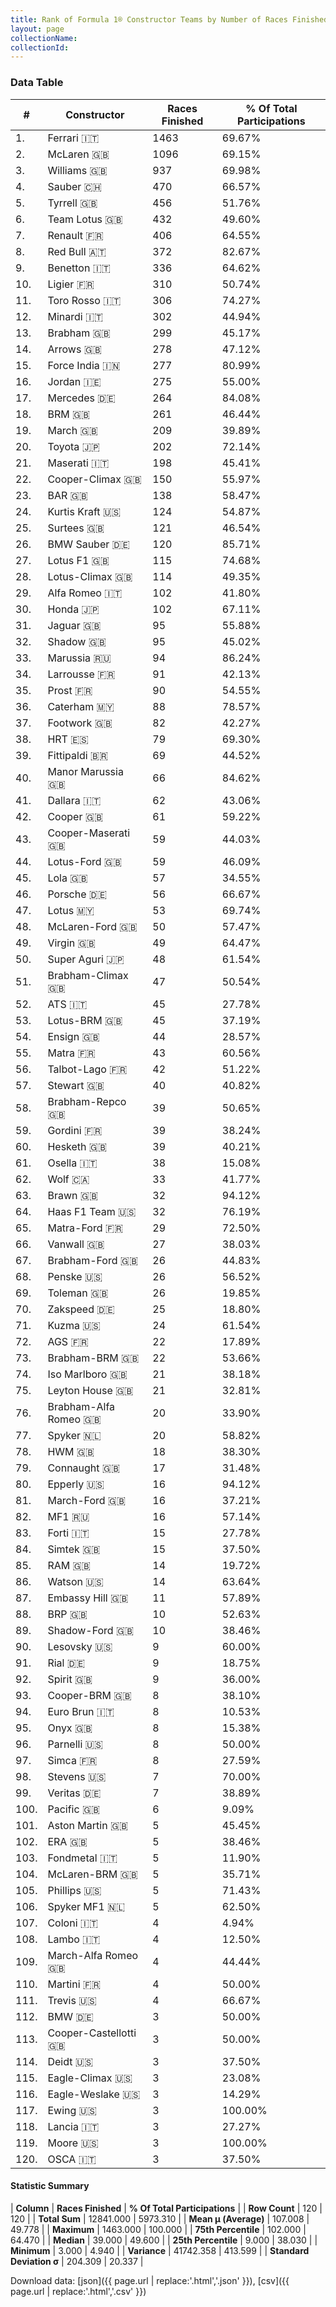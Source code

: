 ```yaml
---
title: Rank of Formula 1® Constructor Teams by Number of Races Finished
layout: page
collectionName: 
collectionId: 
---
```




<canvas id="chart" width="400" height="180"></canvas>
<script>
var data = {
    "datasets": [
        {
            "backgroundColor": [
                "EB212E",
                "E96E30",
                "EAE4ED",
                "0736A5",
                "274B72",
                "09630C",
                "FDE139",
                "121D32",
                "73C2FB",
                "0F5DBB",
                "2039C3",
                "1B1D1D",
                "243F73",
                "FFA500",
                "F6AFC1",
                "FFFF01",
                "18A19B",
                "144D44",
                "E53524",
                "D70028",
                "C0BEC3",
                "273027",
                "FFFFFF",
                "D33949",
                "888888",
                "20359D",
                "F6CA46",
                "025839",
                "B21827",
                "FFFFFF",
                "095921",
                "FA9B27",
                "5E0A16",
                "888888",
                "0D1773",
                "124411",
                "888888",
                "BE9D56",
                "888888",
                "5E0A16",
                "888888",
                "273027",
                "1A2446",
                "025839",
                "888888",
                "DDDDDD",
                "006400",
                "AAAAAA",
                "F60002",
                "E30010",
                "243F73",
                "888888",
                "457439",
                "888888",
                "888888",
                "888888",
                "FFFFFF",
                "243F73",
                "888888",
                "FFFFFF",
                "888888",
                "A3805E",
                "E2F833",
                "CF0F18",
                "3FB2B3",
                "336667",
                "07316F",
                "2077C9",
                "888888",
                "888888",
                "C4333B",
                "888888",
                "888888",
                "888888",
                "888888",
                "888888",
                "FFA500",
                "888888",
                "888888",
                "DBC75F",
                "888888",
                "343434",
                "888888",
                "888888",
                "888888",
                "FC8881",
                "888888",
                "888888",
                "888888",
                "888888",
                "888888",
                "888888",
                "888888",
                "888888",
                "888888",
                "888888",
                "888888",
                "888888",
                "888888",
                "888888",
                "888888",
                "888888",
                "888888",
                "888888",
                "888888",
                "FFA500",
                "888888",
                "888888",
                "888888",
                "888888",
                "888888",
                "888888",
                "888888",
                "888888",
                "888888",
                "1A284B",
                "888888",
                "888888",
                "888888",
                "888888"
            ],
            "borderColor": [
                "16191A",
                "0D1D20",
                "082957",
                "A17A5D",
                "444444",
                "444444",
                "424B52",
                "FDCC2F",
                "444444",
                "444444",
                "FC181D",
                "444444",
                "444444",
                "444444",
                "C81625",
                "444444",
                "D7D7D5",
                "444444",
                "444444",
                "444444",
                "444444",
                "444444",
                "444444",
                "444444",
                "444444",
                "444444",
                "444444",
                "444444",
                "444444",
                "444444",
                "444444",
                "444444",
                "444444",
                "444444",
                "444444",
                "444444",
                "444444",
                "444444",
                "444444",
                "444444",
                "444444",
                "444444",
                "444444",
                "444444",
                "444444",
                "444444",
                "444444",
                "444444",
                "444444",
                "444444",
                "444444",
                "444444",
                "444444",
                "444444",
                "444444",
                "444444",
                "444444",
                "444444",
                "444444",
                "444444",
                "444444",
                "444444",
                "444444",
                "4D4E52",
                "444444",
                "444444",
                "444444",
                "444444",
                "444444",
                "444444",
                "444444",
                "444444",
                "444444",
                "444444",
                "444444",
                "444444",
                "444444",
                "444444",
                "444444",
                "444444",
                "444444",
                "444444",
                "444444",
                "444444",
                "444444",
                "444444",
                "444444",
                "444444",
                "444444",
                "444444",
                "444444",
                "444444",
                "444444",
                "444444",
                "444444",
                "444444",
                "444444",
                "444444",
                "444444",
                "444444",
                "444444",
                "444444",
                "444444",
                "444444",
                "444444",
                "444444",
                "444444",
                "444444",
                "444444",
                "444444",
                "444444",
                "444444",
                "444444",
                "444444",
                "444444",
                "444444",
                "444444",
                "444444",
                "444444",
                "444444"
            ],
            "borderWidth": 1,
            "data": [
                1463.0,
                1096.0,
                937.0,
                470.0,
                456.0,
                432.0,
                406.0,
                372.0,
                336.0,
                310.0,
                306.0,
                302.0,
                299.0,
                278.0,
                277.0,
                275.0,
                264.0,
                261.0,
                209.0,
                202.0,
                198.0,
                150.0,
                138.0,
                124.0,
                121.0,
                120.0,
                115.0,
                114.0,
                102.0,
                102.0,
                95.0,
                95.0,
                94.0,
                91.0,
                90.0,
                88.0,
                82.0,
                79.0,
                69.0,
                66.0,
                62.0,
                61.0,
                59.0,
                59.0,
                57.0,
                56.0,
                53.0,
                50.0,
                49.0,
                48.0,
                47.0,
                45.0,
                45.0,
                44.0,
                43.0,
                42.0,
                40.0,
                39.0,
                39.0,
                39.0,
                38.0,
                33.0,
                32.0,
                32.0,
                29.0,
                27.0,
                26.0,
                26.0,
                26.0,
                25.0,
                24.0,
                22.0,
                22.0,
                21.0,
                21.0,
                20.0,
                20.0,
                18.0,
                17.0,
                16.0,
                16.0,
                16.0,
                15.0,
                15.0,
                14.0,
                14.0,
                11.0,
                10.0,
                10.0,
                9.0,
                9.0,
                9.0,
                8.0,
                8.0,
                8.0,
                8.0,
                8.0,
                7.0,
                7.0,
                6.0,
                5.0,
                5.0,
                5.0,
                5.0,
                5.0,
                5.0,
                4.0,
                4.0,
                4.0,
                4.0,
                4.0,
                3.0,
                3.0,
                3.0,
                3.0,
                3.0,
                3.0,
                3.0,
                3.0,
                3.0
            ],
            "label": "Races Finished"
        }
    ],
    "labels": [
        "Ferrari",
        "McLaren",
        "Williams",
        "Sauber",
        "Tyrrell",
        "Team Lotus",
        "Renault",
        "Red Bull",
        "Benetton",
        "Ligier",
        "Toro Rosso",
        "Minardi",
        "Brabham",
        "Arrows",
        "Force India",
        "Jordan",
        "Mercedes",
        "BRM",
        "March",
        "Toyota",
        "Maserati",
        "Cooper-Climax",
        "BAR",
        "Kurtis Kraft",
        "Surtees",
        "BMW Sauber",
        "Lotus F1",
        "Lotus-Climax",
        "Alfa Romeo",
        "Honda",
        "Jaguar",
        "Shadow",
        "Marussia",
        "Larrousse",
        "Prost",
        "Caterham",
        "Footwork",
        "HRT",
        "Fittipaldi",
        "Manor Marussia",
        "Dallara",
        "Cooper",
        "Cooper-Maserati",
        "Lotus-Ford",
        "Lola",
        "Porsche",
        "Lotus",
        "McLaren-Ford",
        "Virgin",
        "Super Aguri",
        "Brabham-Climax",
        "ATS",
        "Lotus-BRM",
        "Ensign",
        "Matra",
        "Talbot-Lago",
        "Stewart",
        "Brabham-Repco",
        "Gordini",
        "Hesketh",
        "Osella",
        "Wolf",
        "Brawn",
        "Haas F1 Team",
        "Matra-Ford",
        "Vanwall",
        "Brabham-Ford",
        "Penske",
        "Toleman",
        "Zakspeed",
        "Kuzma",
        "AGS",
        "Brabham-BRM",
        "Iso Marlboro",
        "Leyton House",
        "Brabham-Alfa Romeo",
        "Spyker",
        "HWM",
        "Connaught",
        "Epperly",
        "March-Ford",
        "MF1",
        "Forti",
        "Simtek",
        "RAM",
        "Watson",
        "Embassy Hill",
        "BRP",
        "Shadow-Ford",
        "Lesovsky",
        "Rial",
        "Spirit",
        "Cooper-BRM",
        "Euro Brun",
        "Onyx",
        "Parnelli",
        "Simca",
        "Stevens",
        "Veritas",
        "Pacific",
        "Aston Martin",
        "ERA",
        "Fondmetal",
        "McLaren-BRM",
        "Phillips",
        "Spyker MF1",
        "Coloni",
        "Lambo",
        "March-Alfa Romeo",
        "Martini",
        "Trevis",
        "BMW",
        "Cooper-Castellotti",
        "Deidt",
        "Eagle-Climax",
        "Eagle-Weslake",
        "Ewing",
        "Lancia",
        "Moore",
        "OSCA"
    ]
};
var options = {
  legend: {
    display: false
  },
  scales: {
    xAxes: [{
      ticks: {
        beginAtZero: true,
        maxRotation: 180,
        display: window.innerWidth > 800
      }
    }],
    yAxes: [{
      ticks: {
        beginAtZero: true
      }
    }]
  },
  onResize: function(chart, size) {
    chart.options.scales.xAxes[0].ticks.display = size.width > 800;
  }
};
var chart = new Chart("chart", {
    data: data,
    type: 'bar',
    options: options
});
</script>



### Data Table

| # | Constructor | Races Finished | % Of Total Participations |
|--|--|--|--|
| 1. | Ferrari 🇮🇹 | 1463 | 69.67% |
| 2. | McLaren 🇬🇧 | 1096 | 69.15% |
| 3. | Williams 🇬🇧 | 937 | 69.98% |
| 4. | Sauber 🇨🇭 | 470 | 66.57% |
| 5. | Tyrrell 🇬🇧 | 456 | 51.76% |
| 6. | Team Lotus 🇬🇧 | 432 | 49.60% |
| 7. | Renault 🇫🇷 | 406 | 64.55% |
| 8. | Red Bull 🇦🇹 | 372 | 82.67% |
| 9. | Benetton 🇮🇹 | 336 | 64.62% |
| 10. | Ligier 🇫🇷 | 310 | 50.74% |
| 11. | Toro Rosso 🇮🇹 | 306 | 74.27% |
| 12. | Minardi 🇮🇹 | 302 | 44.94% |
| 13. | Brabham 🇬🇧 | 299 | 45.17% |
| 14. | Arrows 🇬🇧 | 278 | 47.12% |
| 15. | Force India 🇮🇳 | 277 | 80.99% |
| 16. | Jordan 🇮🇪 | 275 | 55.00% |
| 17. | Mercedes 🇩🇪 | 264 | 84.08% |
| 18. | BRM 🇬🇧 | 261 | 46.44% |
| 19. | March 🇬🇧 | 209 | 39.89% |
| 20. | Toyota 🇯🇵 | 202 | 72.14% |
| 21. | Maserati 🇮🇹 | 198 | 45.41% |
| 22. | Cooper-Climax 🇬🇧 | 150 | 55.97% |
| 23. | BAR 🇬🇧 | 138 | 58.47% |
| 24. | Kurtis Kraft 🇺🇸 | 124 | 54.87% |
| 25. | Surtees 🇬🇧 | 121 | 46.54% |
| 26. | BMW Sauber 🇩🇪 | 120 | 85.71% |
| 27. | Lotus F1 🇬🇧 | 115 | 74.68% |
| 28. | Lotus-Climax 🇬🇧 | 114 | 49.35% |
| 29. | Alfa Romeo 🇮🇹 | 102 | 41.80% |
| 30. | Honda 🇯🇵 | 102 | 67.11% |
| 31. | Jaguar 🇬🇧 | 95 | 55.88% |
| 32. | Shadow 🇬🇧 | 95 | 45.02% |
| 33. | Marussia 🇷🇺 | 94 | 86.24% |
| 34. | Larrousse 🇫🇷 | 91 | 42.13% |
| 35. | Prost 🇫🇷 | 90 | 54.55% |
| 36. | Caterham 🇲🇾 | 88 | 78.57% |
| 37. | Footwork 🇬🇧 | 82 | 42.27% |
| 38. | HRT 🇪🇸 | 79 | 69.30% |
| 39. | Fittipaldi 🇧🇷 | 69 | 44.52% |
| 40. | Manor Marussia 🇬🇧 | 66 | 84.62% |
| 41. | Dallara 🇮🇹 | 62 | 43.06% |
| 42. | Cooper 🇬🇧 | 61 | 59.22% |
| 43. | Cooper-Maserati 🇬🇧 | 59 | 44.03% |
| 44. | Lotus-Ford 🇬🇧 | 59 | 46.09% |
| 45. | Lola 🇬🇧 | 57 | 34.55% |
| 46. | Porsche 🇩🇪 | 56 | 66.67% |
| 47. | Lotus 🇲🇾 | 53 | 69.74% |
| 48. | McLaren-Ford 🇬🇧 | 50 | 57.47% |
| 49. | Virgin 🇬🇧 | 49 | 64.47% |
| 50. | Super Aguri 🇯🇵 | 48 | 61.54% |
| 51. | Brabham-Climax 🇬🇧 | 47 | 50.54% |
| 52. | ATS 🇮🇹 | 45 | 27.78% |
| 53. | Lotus-BRM 🇬🇧 | 45 | 37.19% |
| 54. | Ensign 🇬🇧 | 44 | 28.57% |
| 55. | Matra 🇫🇷 | 43 | 60.56% |
| 56. | Talbot-Lago 🇫🇷 | 42 | 51.22% |
| 57. | Stewart 🇬🇧 | 40 | 40.82% |
| 58. | Brabham-Repco 🇬🇧 | 39 | 50.65% |
| 59. | Gordini 🇫🇷 | 39 | 38.24% |
| 60. | Hesketh 🇬🇧 | 39 | 40.21% |
| 61. | Osella 🇮🇹 | 38 | 15.08% |
| 62. | Wolf 🇨🇦 | 33 | 41.77% |
| 63. | Brawn 🇬🇧 | 32 | 94.12% |
| 64. | Haas F1 Team 🇺🇸 | 32 | 76.19% |
| 65. | Matra-Ford 🇫🇷 | 29 | 72.50% |
| 66. | Vanwall 🇬🇧 | 27 | 38.03% |
| 67. | Brabham-Ford 🇬🇧 | 26 | 44.83% |
| 68. | Penske 🇺🇸 | 26 | 56.52% |
| 69. | Toleman 🇬🇧 | 26 | 19.85% |
| 70. | Zakspeed 🇩🇪 | 25 | 18.80% |
| 71. | Kuzma 🇺🇸 | 24 | 61.54% |
| 72. | AGS 🇫🇷 | 22 | 17.89% |
| 73. | Brabham-BRM 🇬🇧 | 22 | 53.66% |
| 74. | Iso Marlboro 🇬🇧 | 21 | 38.18% |
| 75. | Leyton House 🇬🇧 | 21 | 32.81% |
| 76. | Brabham-Alfa Romeo 🇬🇧 | 20 | 33.90% |
| 77. | Spyker 🇳🇱 | 20 | 58.82% |
| 78. | HWM 🇬🇧 | 18 | 38.30% |
| 79. | Connaught 🇬🇧 | 17 | 31.48% |
| 80. | Epperly 🇺🇸 | 16 | 94.12% |
| 81. | March-Ford 🇬🇧 | 16 | 37.21% |
| 82. | MF1 🇷🇺 | 16 | 57.14% |
| 83. | Forti 🇮🇹 | 15 | 27.78% |
| 84. | Simtek 🇬🇧 | 15 | 37.50% |
| 85. | RAM 🇬🇧 | 14 | 19.72% |
| 86. | Watson 🇺🇸 | 14 | 63.64% |
| 87. | Embassy Hill 🇬🇧 | 11 | 57.89% |
| 88. | BRP 🇬🇧 | 10 | 52.63% |
| 89. | Shadow-Ford 🇬🇧 | 10 | 38.46% |
| 90. | Lesovsky 🇺🇸 | 9 | 60.00% |
| 91. | Rial 🇩🇪 | 9 | 18.75% |
| 92. | Spirit 🇬🇧 | 9 | 36.00% |
| 93. | Cooper-BRM 🇬🇧 | 8 | 38.10% |
| 94. | Euro Brun 🇮🇹 | 8 | 10.53% |
| 95. | Onyx 🇬🇧 | 8 | 15.38% |
| 96. | Parnelli 🇺🇸 | 8 | 50.00% |
| 97. | Simca 🇫🇷 | 8 | 27.59% |
| 98. | Stevens 🇺🇸 | 7 | 70.00% |
| 99. | Veritas 🇩🇪 | 7 | 38.89% |
| 100. | Pacific 🇬🇧 | 6 | 9.09% |
| 101. | Aston Martin 🇬🇧 | 5 | 45.45% |
| 102. | ERA 🇬🇧 | 5 | 38.46% |
| 103. | Fondmetal 🇮🇹 | 5 | 11.90% |
| 104. | McLaren-BRM 🇬🇧 | 5 | 35.71% |
| 105. | Phillips 🇺🇸 | 5 | 71.43% |
| 106. | Spyker MF1 🇳🇱 | 5 | 62.50% |
| 107. | Coloni 🇮🇹 | 4 | 4.94% |
| 108. | Lambo 🇮🇹 | 4 | 12.50% |
| 109. | March-Alfa Romeo 🇬🇧 | 4 | 44.44% |
| 110. | Martini 🇫🇷 | 4 | 50.00% |
| 111. | Trevis 🇺🇸 | 4 | 66.67% |
| 112. | BMW 🇩🇪 | 3 | 50.00% |
| 113. | Cooper-Castellotti 🇬🇧 | 3 | 50.00% |
| 114. | Deidt 🇺🇸 | 3 | 37.50% |
| 115. | Eagle-Climax 🇺🇸 | 3 | 23.08% |
| 116. | Eagle-Weslake 🇺🇸 | 3 | 14.29% |
| 117. | Ewing 🇺🇸 | 3 | 100.00% |
| 118. | Lancia 🇮🇹 | 3 | 27.27% |
| 119. | Moore 🇺🇸 | 3 | 100.00% |
| 120. | OSCA 🇮🇹 | 3 | 37.50% |

#### Statistic Summary

| **Column** | **Races Finished** | **% Of Total Participations** |
| **Row Count** | 120 | 120 |
| **Total Sum** | 12841.000 | 5973.310 |
| **Mean μ (Average)** | 107.008 | 49.778 |
| **Maximum** | 1463.000 | 100.000 |
| **75th Percentile** | 102.000 | 64.470 |
| **Median** | 39.000 | 49.600 |
| **25th Percentile** | 9.000 | 38.030 |
| **Minimum** | 3.000 | 4.940 |
| **Variance** | 41742.358 | 413.599 |
| **Standard Deviation σ** | 204.309 | 20.337 |

Download data: [json]({{ page.url | replace:'.html','.json' }}), [csv]({{ page.url | replace:'.html','.csv' }})
